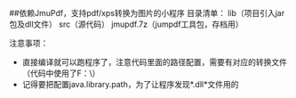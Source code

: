 ##依赖JmuPdf，支持pdf/xps转换为图片的小程序
目录清单：
lib（项目引入jar包及dll文件）
src（源代码）
jmupdf.7z（jumpdf工具包，存档用）

注意事项：

- 直接编译就可以跑程序了，注意代码里面的路径配置，需要有对应的转换文件（代码中使用了F：\）
- 记得要把配置java.library.path，为了让程序发现*.dll*文件用的